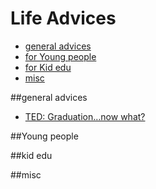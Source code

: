 # Life Advices
* [general advices](#general-advices)
* [for Young people](#Young-people)
* [for Kid edu](#kid-edu)
* [misc](#misc)
 

##general advices
* [TED: Graduation…now what?](http://www.ted.com/playlists/158/graduation_now_what?)


##Young people














##kid edu



























##misc
 
